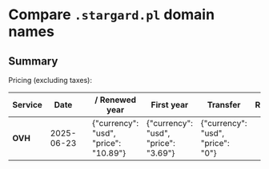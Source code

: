# Compare `.stargard.pl` domain names

## Summary

Pricing (excluding taxes):

| Service | Date |  | / Renewed year | First year | Transfer | Restoration |
|--|--|--|--|--|--|--|
| **OVH** | 2025-06-23 |  | {"currency": "usd", "price": "10.89"} | {"currency": "usd", "price": "3.69"} | {"currency": "usd", "price": "0"} |  |
